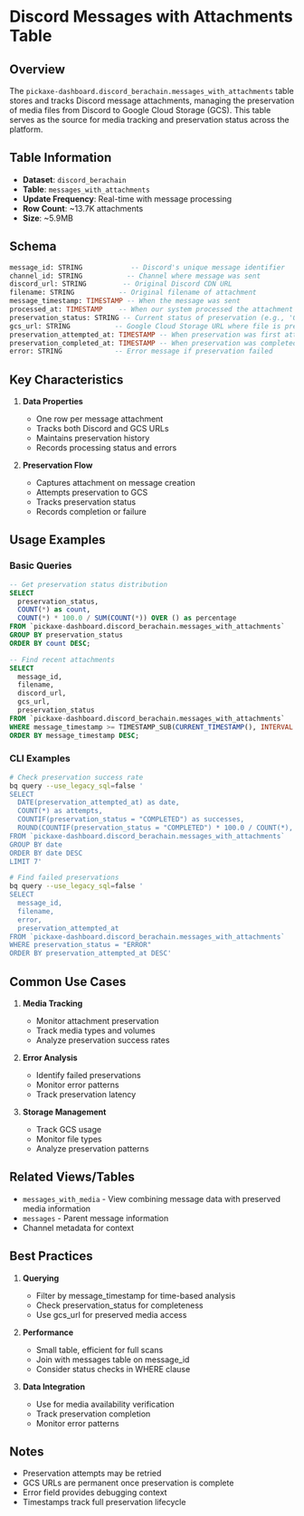 # Discord Messages with Attachments Table

## Overview

The `pickaxe-dashboard.discord_berachain.messages_with_attachments` table stores and tracks Discord message attachments, managing the preservation of media files from Discord to Google Cloud Storage (GCS). This table serves as the source for media tracking and preservation status across the platform.

## Table Information

- **Dataset**: `discord_berachain`
- **Table**: `messages_with_attachments`
- **Update Frequency**: Real-time with message processing
- **Row Count**: ~13.7K attachments
- **Size**: ~5.9MB

## Schema

```sql
message_id: STRING            -- Discord's unique message identifier
channel_id: STRING           -- Channel where message was sent
discord_url: STRING         -- Original Discord CDN URL
filename: STRING           -- Original filename of attachment
message_timestamp: TIMESTAMP -- When the message was sent
processed_at: TIMESTAMP    -- When our system processed the attachment
preservation_status: STRING -- Current status of preservation (e.g., 'COMPLETED', 'PENDING', 'ERROR')
gcs_url: STRING           -- Google Cloud Storage URL where file is preserved
preservation_attempted_at: TIMESTAMP -- When preservation was first attempted
preservation_completed_at: TIMESTAMP -- When preservation was completed
error: STRING             -- Error message if preservation failed
```

## Key Characteristics

1. **Data Properties**
   - One row per message attachment
   - Tracks both Discord and GCS URLs
   - Maintains preservation history
   - Records processing status and errors

2. **Preservation Flow**
   - Captures attachment on message creation
   - Attempts preservation to GCS
   - Tracks preservation status
   - Records completion or failure

## Usage Examples

### Basic Queries
```sql
-- Get preservation status distribution
SELECT 
  preservation_status,
  COUNT(*) as count,
  COUNT(*) * 100.0 / SUM(COUNT(*)) OVER () as percentage
FROM `pickaxe-dashboard.discord_berachain.messages_with_attachments`
GROUP BY preservation_status
ORDER BY count DESC;

-- Find recent attachments
SELECT 
  message_id,
  filename,
  discord_url,
  gcs_url,
  preservation_status
FROM `pickaxe-dashboard.discord_berachain.messages_with_attachments`
WHERE message_timestamp >= TIMESTAMP_SUB(CURRENT_TIMESTAMP(), INTERVAL 1 DAY)
ORDER BY message_timestamp DESC;
```

### CLI Examples
```bash
# Check preservation success rate
bq query --use_legacy_sql=false '
SELECT 
  DATE(preservation_attempted_at) as date,
  COUNT(*) as attempts,
  COUNTIF(preservation_status = "COMPLETED") as successes,
  ROUND(COUNTIF(preservation_status = "COMPLETED") * 100.0 / COUNT(*), 2) as success_rate
FROM `pickaxe-dashboard.discord_berachain.messages_with_attachments`
GROUP BY date
ORDER BY date DESC
LIMIT 7'

# Find failed preservations
bq query --use_legacy_sql=false '
SELECT 
  message_id,
  filename,
  error,
  preservation_attempted_at
FROM `pickaxe-dashboard.discord_berachain.messages_with_attachments`
WHERE preservation_status = "ERROR"
ORDER BY preservation_attempted_at DESC'
```

## Common Use Cases

1. **Media Tracking**
   - Monitor attachment preservation
   - Track media types and volumes
   - Analyze preservation success rates

2. **Error Analysis**
   - Identify failed preservations
   - Monitor error patterns
   - Track preservation latency

3. **Storage Management**
   - Track GCS usage
   - Monitor file types
   - Analyze preservation patterns

## Related Views/Tables

- `messages_with_media` - View combining message data with preserved media information
- `messages` - Parent message information
- Channel metadata for context

## Best Practices

1. **Querying**
   - Filter by message_timestamp for time-based analysis
   - Check preservation_status for completeness
   - Use gcs_url for preserved media access

2. **Performance**
   - Small table, efficient for full scans
   - Join with messages table on message_id
   - Consider status checks in WHERE clause

3. **Data Integration**
   - Use for media availability verification
   - Track preservation completion
   - Monitor error patterns

## Notes

- Preservation attempts may be retried
- GCS URLs are permanent once preservation is complete
- Error field provides debugging context
- Timestamps track full preservation lifecycle
